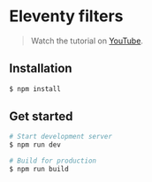 # Eleventy filters

> Watch the tutorial on [YouTube](https://www.youtube.com/watch?v=wV77GwOY22w).

## Installation

```bash
$ npm install
```

## Get started

```bash
# Start development server
$ npm run dev

# Build for production
$ npm run build
```
